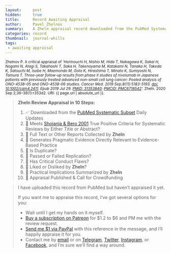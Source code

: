 ```yaml
---
layout:     post
hidden:     true
title:      Record Awaiting Appraisal
author:     Pavel Zhelnov
summary:    A Zheln appraisal record downloaded from the PubMed Systematic Subset daily updates.
categories: record
thumbnail:  journal-whills
tags:
 - awaiting appraisal
---
```


<small>Zhelnov P. A critical appraisal of _‘Horinouchi H, Nishio M, Hida T, Nakagawa K, Sakai H, Nogami N, Atagi S, Takahashi T, Saka H, Takenoyama M, Katakami N, Tanaka H, Takeda K, Satouchi M, Isobe H, Maemondo M, Goto K, Hirashima T, Minato K, Sumiyoshi N, Tamura T. Three-year follow-up results from phase II studies of nivolumab in Japanese patients with previously treated advanced non-small cell lung cancer: Pooled analysis of ONO-4538-05 and ONO-4538-06 studies. Cancer Med. 2019 Sep;8(11):5183-5193. [doi: 10.1002/cam4.2411](https://doi.org/10.1002/cam4.2411). Epub 2019 Jul 29. [PMID: 31353840](https://pubmed.gov/31353840); [PMCID: PMC6718542](https://ncbi.nlm.nih.gov/pmc/PMC6718542)’._ Zheln. 2020 Sep 2;36–38(1):r353d2. URI: {{ page.url | absolute_url }}.</small>

> **Zheln Review Appraisal in 10 Steps:**
>
> 1. ✅ Downloaded from the [PubMed Systematic Subset](https://p1m.org/ssb) Daily Updates
> 2. 🔄 Meets [Shojania & Bero 2001](https://www.researchgate.net/publication/11820967_Taking_Advantage_of_the_Explosion_of_Systematic_Reviews_An_Efficient_MEDLINE_Search_Strategy) True Positive Criteria for Systematic Reviews by Either Title or Abstract?
> 3. 🔄 Full Text or Other Reports Collected by **Zheln**
> 4. 🔄 Generates Pragmatic Evidence Directly Relevant to Evidence-Based Practice
> 5. 🔄 Is Duplicate?
> 6. 🔄 Passed or Failed Replication?
> 7. 🔄 Has Critical Conduct Flaws?
> 8. 🔄 Liked or Disliked by **Zheln**?
> 9. 🔄 Practical Implications Summarized by **Zheln**
> 10. 🔄 Appraisal Published & Call for Crowdfunding

> I have uploaded this record from PubMed but haven’t appraised it yet.
>
> If you want me to appraise this record, I’ve got several options for you:
> * Wait until I get my hands on it myself.
> * [Buy a subscription on Patreon](https://patreon.com/zheln) for $1.2 to $6 and PM me with the review request.
> * [Send me $1 via PayPal](https://paypal.me/pjelnov) with this reference in the message, and I’ll happily appraise it for you.
> * Contact me by [email](mailto:pavel@zheln.com) or on [Telegram](https://t.me/drzhelnov), [Twitter](https://twitter.com/drzhelnov), [Instagram](https://instagram.com/igzheln), or [Facebook](https://facebook.com/drzhelnov), and I’m sure we’ll find a way around.
